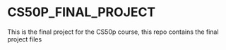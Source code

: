 # CS50P_FINAL_PROJECT
This is the final project for the CS50p course,  this repo contains the final project files 
